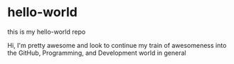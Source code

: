 # hello-world
this is my hello-world repo

Hi, I'm pretty awesome and look to continue my train of awesomeness into the GitHub, Programming, and Development world in general
